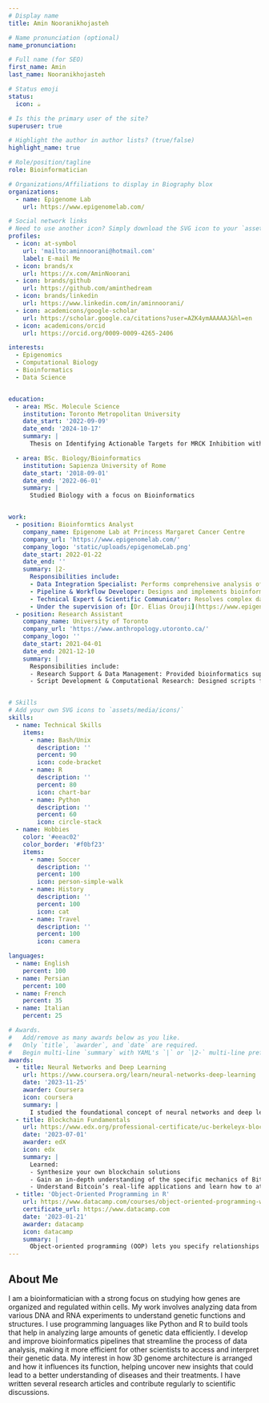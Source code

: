 ```yaml
---
# Display name
title: Amin Nooranikhojasteh

# Name pronunciation (optional)
name_pronunciation: 

# Full name (for SEO)
first_name: Amin
last_name: Nooranikhojasteh

# Status emoji
status:
  icon: ☕️

# Is this the primary user of the site?
superuser: true

# Highlight the author in author lists? (true/false)
highlight_name: true

# Role/position/tagline
role: Bioinformatician

# Organizations/Affiliations to display in Biography blox
organizations:
  - name: Epigenome Lab
    url: https://www.epigenomelab.com/

# Social network links
# Need to use another icon? Simply download the SVG icon to your `assets/media/icons/` folder.
profiles:
  - icon: at-symbol
    url: 'mailto:aminnoorani@hotmail.com'
    label: E-mail Me
  - icon: brands/x
    url: https://x.com/AminNoorani
  - icon: brands/github
    url: https://github.com/aminthedream
  - icon: brands/linkedin
    url: https://www.linkedin.com/in/aminnoorani/
  - icon: academicons/google-scholar
    url: https://scholar.google.ca/citations?user=AZK4ymAAAAAJ&hl=en
  - icon: academicons/orcid
    url: https://orcid.org/0009-0009-4265-2406

interests:
  - Epigenomics
  - Computational Biology
  - Bioinformatics
  - Data Science


education:
  - area: MSc. Molecule Science
    institution: Toronto Metropolitan University
    date_start: '2022-09-09'
    date_end: '2024-10-17'
    summary: |
      Thesis on Identifying Actionable Targets for MRCK Inhibition with BDP9066 for Ovarian Cancer. Supervised by [Dr. Michael Olson](https://www.olsonlab.ca/). 

  - area: BSc. Biology/Bioinformatics
    institution: Sapienza University of Rome
    date_start: '2018-09-01'
    date_end: '2022-06-01'
    summary: |
      Studied Biology with a focus on Bioinformatics


work:
  - position: Bioinformtics Analyst
    company_name: Epigenome Lab at Princess Margaret Cancer Centre
    company_url: 'https://www.epigenomelab.com/'
    company_logo: 'static/uploads/epigenomeLab.png'
    date_start: 2022-01-22
    date_end: ''
    summary: |2-
      Responsibilities include:
      - Data Integration Specialist: Performs comprehensive analysis of NGS data at single-cell and bulk levels, integrating machine learning approaches with modalities such as methylation, multiome, and Hi-C.
      - Pipeline & Workflow Developer: Designs and implements bioinformatics workflows, transforming raw data into actionable insights and visualizations, leveraging high-performance computing and machine learning models.
      - Technical Expert & Scientific Communicator: Resolves complex data challenges, keeps current with the latest tools and techniques, and leads research publications, translating scientific findings into impactful contributions.
      - Under the supervision of: [Dr. Elias Orouji](https://www.epigenomelab.com/)
  - position: Research Assistant
    company_name: University of Toronto
    company_url: 'https://www.anthropology.utoronto.ca/'
    company_logo: ''
    date_start: 2021-04-01
    date_end: 2021-12-10
    summary: |
      Responsibilities include:
      - Research Support & Data Management: Provided bioinformatics support for anthropological research, including data collection, cleaning, and management from diverse sources, while contributing to multiple genomic projects.
      - Script Development & Computational Research: Designed scripts for large-scale genomic data mining, conducted research using HPC systems and cloud platforms, and regularly reported progress to supervisors.


# Skills
# Add your own SVG icons to `assets/media/icons/`
skills:
  - name: Technical Skills
    items:
      - name: Bash/Unix
        description: ''
        percent: 90
        icon: code-bracket
      - name: R
        description: ''
        percent: 80
        icon: chart-bar
      - name: Python
        description: ''
        percent: 60
        icon: circle-stack
  - name: Hobbies
    color: '#eeac02'
    color_border: '#f0bf23'
    items:
      - name: Soccer
        description: ''
        percent: 100
        icon: person-simple-walk
      - name: History
        description: ''
        percent: 100
        icon: cat
      - name: Travel
        description: ''
        percent: 100
        icon: camera

languages:
  - name: English
    percent: 100
  - name: Persian
    percent: 100
  - name: French
    percent: 35
  - name: Italian
    percent: 25

# Awards.
#   Add/remove as many awards below as you like.
#   Only `title`, `awarder`, and `date` are required.
#   Begin multi-line `summary` with YAML's `|` or `|2-` multi-line prefix and indent 2 spaces below.
awards:
  - title: Neural Networks and Deep Learning
    url: https://www.coursera.org/learn/neural-networks-deep-learning
    date: '2023-11-25'
    awarder: Coursera
    icon: coursera
    summary: |
      I studied the foundational concept of neural networks and deep learning. By the end, I was familiar with the significant technological trends driving the rise of deep learning; build, train, and apply fully connected deep neural networks; implement efficient (vectorized) neural networks; identify key parameters in a neural network’s architecture; and apply deep learning to your own applications.
  - title: Blockchain Fundamentals
    url: https://www.edx.org/professional-certificate/uc-berkeleyx-blockchain-fundamentals
    date: '2023-07-01'
    awarder: edX
    icon: edx
    summary: |
      Learned:
      - Synthesize your own blockchain solutions
      - Gain an in-depth understanding of the specific mechanics of Bitcoin
      - Understand Bitcoin’s real-life applications and learn how to attack and destroy Bitcoin, Ethereum, smart contracts and Dapps, and alternatives to Bitcoin’s Proof-of-Work consensus algorithm
  - title: 'Object-Oriented Programming in R'
    url: https://www.datacamp.com/courses/object-oriented-programming-with-s3-and-r6-in-r
    certificate_url: https://www.datacamp.com
    date: '2023-01-21'
    awarder: datacamp
    icon: datacamp
    summary: |
      Object-oriented programming (OOP) lets you specify relationships between functions and the objects that they can act on, helping you manage complexity in your code. This is an intermediate level course, providing an introduction to OOP, using the S3 and R6 systems. S3 is a great day-to-day R programming tool that simplifies some of the functions that you write. R6 is especially useful for industry-specific analyses, working with web APIs, and building GUIs.
---
```


## About Me

I am a bioinformatician with a strong focus on studying how genes are organized and regulated within cells. My work involves analyzing data from various DNA and RNA experiments to understand genetic functions and structures. I use programming languages like Python and R to build tools that help in analyzing large amounts of genetic data efficiently. I develop and improve bioinformatics pipelines that streamline the process of data analysis, making it more efficient for other scientists to access and interpret their genetic data. My interest in how 3D genome architecture is arranged and how it influences its function, helping uncover new insights that could lead to a better understanding of diseases and their treatments. I have written several research articles and contribute regularly to scientific discussions.
